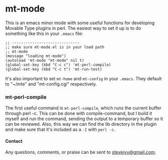 # mt-mode

This is an emacs minor mode with some useful functions for developing Movable Type plugins in perl. The easiest way to set it up is to do something like this in your `.emacs` file:

    ;; ------------------------------
    ;; make sure mt-mode.el is in your load path
    ;; mt-mode
    (message "loading mt-mode")
    (autoload 'mt-mode "mt-mode" nil t)
    (global-set-key (kbd "C-c c") 'mt-perl-compile)
    (global-set-key (kbd "C-c t") 'mt-run-test)

It's also important to set `mt-home` and `mt-config` in your `.emacs`. They default to "~/mte" and "mt-config.cgi" respectively.

### mt-perl-compile

The first useful command is `mt-perl-compile`, which runs the current buffer through perl -c. This can be done with compile-command, but I build it myself and run the command, sending the output to a temporary buffer so it can be reviewed. Also, this way we can find the lib directory in the plugin and make sure that it's included as a `-I` with `perl -c`.

#### Contact

Any questions, comments, or praise can be sent to <steveivy@gmail.com>.
